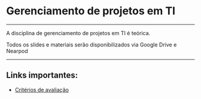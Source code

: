 # Gerenciamento de projetos em TI
----


A disciplina de gerenciamento de projetos em TI é teórica.

Todos os slides e materiais serão disponibilizados via Google Drive e Nearpod

----

## Links importantes:

 - [Critérios de avaliação](https://docs.google.com/document/d/1AdKMILmnX4WSP8zUVZGhUCMWDGhNpMxMFV-nWHQZckM/edit?usp=sharing)

